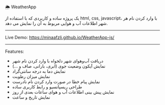 🌦️ WeatherApp

یک پروژه ساده و کاربردی که با استفاده از html, css, javascript، با وارد کردن نام هر شهر اطلاعات آب و هوایی مربوط به آن را نمایش می دهد.

----------
Live Demo:
https://minaafzli.github.io/WeatherApp-js/

----------
Features: 

-  دریافت آب‌و‌هوای شهر دلخواه با وارد کردن نام شهر
-  نمایش آیکون وضعیت جوی (ابری، بارانی، صاف و ...)
- نمایش دما به درجه سانتی‌گراد
-  نمایش میزان رطوبت
-  نمایش پیام خطا در صورت وارد کردن نام نادرست
-  طراحی ریسپانسیو و رابط کاربری ساده
-  نمایش پیش بینی اطلاعات آب و هوای ساعات بعدی از روز
-  نمایش تاریخ و ساعت 

